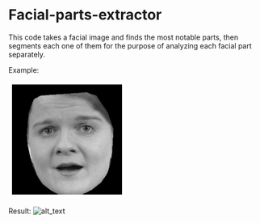 # Facial-parts-extractor

This code takes a facial image and finds the most notable parts, then segments each one of them for the purpose of analyzing each facial part separately.

Example:

![alt text](https://github.com/Jaquetti/Facial-parts-extractor/blob/main/img1.png)

Result:
![alt_text]()
